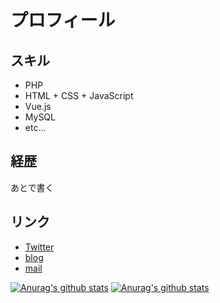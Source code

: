 # プロフィール 

## スキル
- PHP
- HTML + CSS + JavaScript
- Vue.js
- MySQL
- etc...

## 経歴

あとで書く

## リンク
- [Twitter](https://twitter.com/gennei)
- [blog](https://blog.gennei.coffee/)
- [mail](mailto:sai.gennei+github@gmail.com)

[![Anurag's github stats](https://github-readme-stats.vercel.app/api?username=gennei)](https://github.com/anuraghazra/github-readme-stats)
[![Anurag's github stats](https://github-readme-stats.vercel.app/api/top-langs?username=gennei&layout=compact)](https://github.com/anuraghazra/github-readme-stats)
